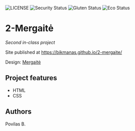 ![LICENSE](https://img.shields.io/badge/license-MIT-blue.svg?style=flat-square)
![Security Status](https://img.shields.io/security-headers?label=Security&url=https%3A%2F%2Fgithub.com&style=flat-square)
![Gluten Status](https://img.shields.io/badge/Gluten-Free-green.svg)
![Eco Status](https://img.shields.io/badge/ECO-Friendly-green.svg)

# 2-Mergaitė

_Second in-class project_

Site published at https://bikmanas.github.io/2-mergaite/

Design: [Mergaitė](https://cdn.discordapp.com/attachments/648536139677958156/648860692459290634/unknown.png)

## Project features
- HTML
- CSS 

## Authors

Povilas B.

